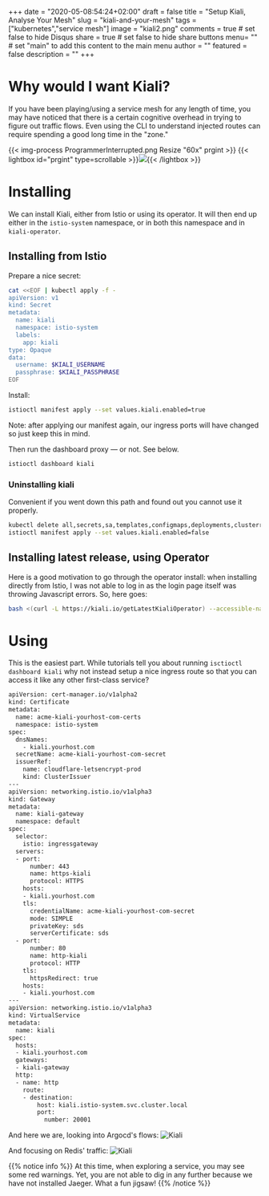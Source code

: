 +++
date = "2020-05-08:54:24+02:00"
draft = false
title = "Setup Kiali, Analyse Your Mesh"
slug = "kiali-and-your-mesh"
tags = ["kubernetes","service mesh"]
image = "kiali2.png"
comments = true	# set false to hide Disqus
share = true	# set false to hide share buttons
menu= ""		# set "main" to add this content to the main menu
author = ""
featured = false
description = ""
+++

# Why would I want Kiali?

If you have been playing/using a service mesh for any length of time, you may have noticed that there is a certain cognitive overhead in trying to figure out traffic flows. Even using the CLI to understand injected routes can require spending a good long time in the "zone."

{{< img-process ProgrammerInterrupted.png Resize "60x" prgint >}}
{{< lightbox id="prgint" type=scrollable >}}<img src="/images/ProgrammerInterrupted.png">{{< /lightbox >}}

# Installing

We can install Kiali, either from Istio or using its operator. It will then end up either in the `istio-system` namespace, or in both this namespace and in `kiali-operator`.

## Installing from Istio

Prepare a nice secret:

```bash
cat <<EOF | kubectl apply -f -
apiVersion: v1
kind: Secret
metadata:
  name: kiali
  namespace: istio-system
  labels:
    app: kiali
type: Opaque
data:
  username: $KIALI_USERNAME
  passphrase: $KIALI_PASSPHRASE
EOF

```

Install:

```bash
istioctl manifest apply --set values.kiali.enabled=true
```

Note: after applying our manifest again, our ingress ports will have changed so just keep this in mind.

Then run the dashboard proxy — or not. See below.

```bash
istioctl dashboard kiali
```

### Uninstalling kiali

Convenient if you went down this path and found out you cannot use it properly.

```bash
kubectl delete all,secrets,sa,templates,configmaps,deployments,clusterroles,clusterrolebindings,virtualservices,destinationrules --selector=app=kiali -n istio-system
istioctl manifest apply --set values.kiali.enabled=false
```

## Installing latest release, using Operator

Here is a good motivation to go through the operator install: when installing directly from Istio, I was not able to log in as the login page itself was throwing Javascript errors. So, here goes:

```bash
bash <(curl -L https://kiali.io/getLatestKialiOperator) --accessible-namespaces '**'
```

# Using

This is the easiest part. While tutorials tell you about running `isctioctl dashboard kiali` why not instead setup a nice ingress route so that you can access it like any other first-class service?

```bash
apiVersion: cert-manager.io/v1alpha2
kind: Certificate
metadata:
  name: acme-kiali-yourhost-com-certs
  namespace: istio-system
spec:
  dnsNames:
    - kiali.yourhost.com
  secretName: acme-kiali-yourhost-com-secret
  issuerRef:
    name: cloudflare-letsencrypt-prod
    kind: ClusterIssuer
---
apiVersion: networking.istio.io/v1alpha3
kind: Gateway
metadata:
  name: kiali-gateway
  namespace: default
spec:
  selector:
    istio: ingressgateway
  servers:
  - port:
      number: 443
      name: https-kiali
      protocol: HTTPS
    hosts:
    - kiali.yourhost.com
    tls:
      credentialName: acme-kiali-yourhost-com-secret
      mode: SIMPLE
      privateKey: sds
      serverCertificate: sds
  - port:
      number: 80
      name: http-kiali
      protocol: HTTP
    tls:
      httpsRedirect: true
    hosts:
    - kiali.yourhost.com
---
apiVersion: networking.istio.io/v1alpha3
kind: VirtualService
metadata:
  name: kiali
spec:
  hosts:
  - kiali.yourhost.com
  gateways:
  - kiali-gateway
  http:
  - name: http
    route:
    - destination:
        host: kiali.istio-system.svc.cluster.local
        port:
          number: 20001
```

And here we are, looking into Argocd's flows:
![Kiali](/images/kiali1.png)

And focusing on Redis' traffic:
![Kiali](/images/kiali2.png)

{{% notice info %}}
At this time, when exploring a service, you may see some red warnings. Yet, you are not able to dig in any further because we have not installed Jaeger. What a fun jigsaw!
{{% /notice %}}
